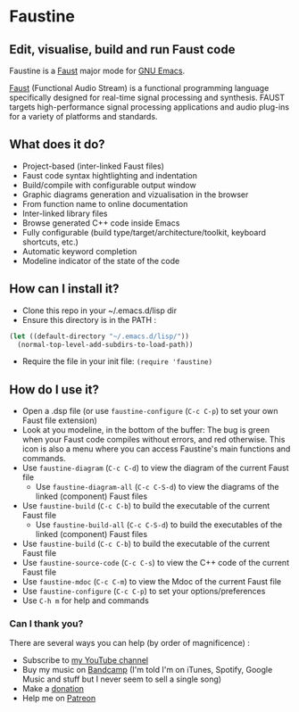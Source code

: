 # Faustine
## Edit, visualise, build and run Faust code

Faustine is a [Faust](http://faust.grame.fr) major mode for [GNU Emacs](https://www.gnu.org/software/emacs/).

[Faust](http://faust.grame.fr) (Functional Audio Stream) is a functional programming language specifically designed for real-time signal processing and synthesis. FAUST targets high-performance signal processing applications and audio plug-ins for a variety of platforms and standards.

## What does it do?
- Project-based (inter-linked Faust files)
- Faust code syntax hightlighting and indentation
- Build/compile with configurable output window
- Graphic diagrams generation and vizualisation in the browser
- From function name to online documentation
- Inter-linked library files
- Browse generated C++ code inside Emacs
- Fully configurable (build type/target/architecture/toolkit, keyboard shortcuts, etc.)
- Automatic keyword completion
- Modeline indicator of the state of the code

## How can I install it?
- Clone this repo in your ~/.emacs.d/lisp dir
- Ensure this directory is in the PATH :

```lisp
(let ((default-directory "~/.emacs.d/lisp/"))
  (normal-top-level-add-subdirs-to-load-path))
```

- Require the file in your init file:
`(require 'faustine)`

## How do I use it?
- Open a .dsp file (or use `faustine-configure` (`C-c C-p`) to set your own Faust file extension)
- Look at you modeline, in the bottom of the buffer: The bug is green when your Faust code compiles without errors, and red otherwise. This icon is also a menu where you can access Faustine's main functions and commands.
- Use `faustine-diagram` (`C-c C-d`) to view the diagram of the current Faust file
    - Use `faustine-diagram-all` (`C-c C-S-d`) to view the diagrams of the linked (component) Faust files
- Use `faustine-build` (`C-c C-b`) to build the executable of the current Faust file
    - Use `faustine-build-all` (`C-c C-S-d`) to build the executables of the linked (component) Faust files
- Use `faustine-build` (`C-c C-b`) to build the executable of the current Faust file
- Use `faustine-source-code` (`C-c C-s`) to view the C++ code of the current Faust file
- Use `faustine-mdoc` (`C-c C-m`) to view the Mdoc of the current Faust file
- Use `faustine-configure` (`C-c C-p`) to set your options/preferences
- Use `C-h m` for help and commands

### Can I thank you?

There are several ways you can help (by order of magnificence) :

- Subscribe to [my YouTube channel](https://www.youtube.com/c/YassinPhilip-ManyRecords)
- Buy my music on [Bandcamp](https://yassinphilip.bandcamp.com) (I'm told I'm on iTunes, Spotify, Google Music and stuff but I never seem to sell a single song)
- Make a [donation](https://www.paypal.com/cgi-bin/webscr?cmd=_donations&business=yassinphil%40gmail%2ecom&lc=BM&item_name=Yassin%20Philip&no_note=0&currency_code=USD&bn=PP%2dDonationsBF%3abtn_donateCC_LG%2egif%3aNonHostedGuest)
- Help me on [Patreon](http://www.patreon.com/yassinphilip)
